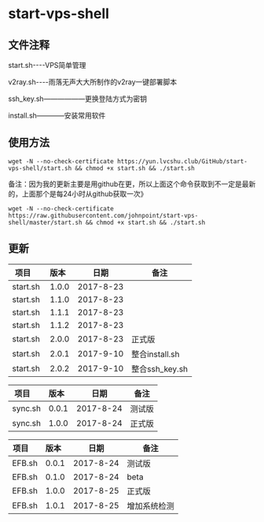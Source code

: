 # start-vps-shell #

## 文件注释 ##

start.sh----VPS简单管理

v2ray.sh----雨落无声大大所制作的v2ray一键部署脚本

ssh_key.sh——————更换登陆方式为密钥

install.sh————安装常用软件

## 使用方法 ##

`wget -N --no-check-certificate https://yun.lvcshu.club/GitHub/start-vps-shell/start.sh && chmod +x start.sh && ./start.sh`

备注：因为我的更新主要是用github在更，所以上面这个命令获取到不一定是最新的，上面那个是每24小时从github获取一次》

`wget -N --no-check-certificate https://raw.githubusercontent.com/johnpoint/start-vps-shell/master/start.sh && chmod +x start.sh && ./start.sh`

## 更新 ##

| 项目      | 版本    |  日期  |备注|
|--------|--------|--------|--------|
| start.sh   |1.0.0|2017-8-23||
| start.sh   |1.1.0|2017-8-23||
| start.sh   |1.1.1|2017-8-23||
| start.sh   |1.1.2|2017-8-23||
| start.sh |2.0.0 |2017-8-23|正式版|
| start.sh |2.0.1 |2017-9-10|整合install.sh|
| start.sh |2.0.2 |2017-9-10|整合ssh_key.sh|


| 项目      | 版本    |  日期  |备注|
|--------|--------|--------|--------|
|sync.sh |0.0.1|2017-8-24|测试版|
|sync.sh |1.0.0|2017-8-24|正式版|


| 项目      | 版本    |  日期  |备注|
|--------|--------|--------|--------|
|EFB.sh |0.0.1|2017-8-24|测试版|
|EFB.sh |0.1.0|2017-8-24|beta|
|EFB.sh |1.0.0|2017-8-25|正式版|
|EFB.sh |1.0.1|2017-8-25|增加系统检测|
